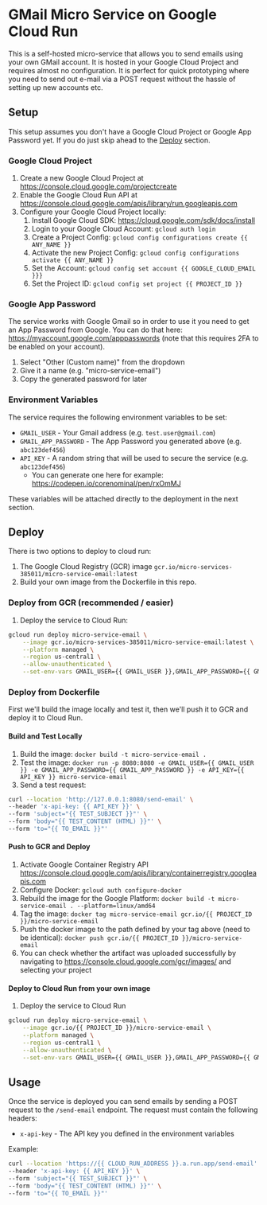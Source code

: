 # GMail Micro Service on Google Cloud Run

This is a self-hosted micro-service that allows you to send emails using your own GMail account. It is hosted in your Google Cloud Project and requires almost no configuration. It is perfect for quick prototyping where you need to send out e-mail via a POST request without the hassle of setting up new accounts etc.

## Setup 

This setup assumes you don't have a Google Cloud Project or Google App Password yet. If you do just skip ahead to the [Deploy](#deploy) section.

### Google Cloud Project
1. Create a new Google Cloud Project at https://console.cloud.google.com/projectcreate
2. Enable the Google Cloud Run API at https://console.cloud.google.com/apis/library/run.googleapis.com
3. Configure your Google Cloud Project locally:
   1. Install Google Cloud SDK: https://cloud.google.com/sdk/docs/install
   2. Login to your Google Cloud Account: `gcloud auth login`
   3. Create a Project Config: `gcloud config configurations create {{ ANY_NAME }}`
   4. Activate the new Project Config: `gcloud config configurations activate {{ ANY_NAME }}`
   5. Set the Account: `gcloud config set account {{ GOOGLE_CLOUD_EMAIL }}}`
   6. Set the Project ID: `gcloud config set project {{ PROJECT_ID }}`

### Google App Password
The service works with Google Gmail so in order to use it you need to get an App Password from Google. You can do that here: https://myaccount.google.com/apppasswords (note that this requires 2FA to be enabled on your account).

1. Select "Other (Custom name)" from the dropdown
2. Give it a name (e.g. "micro-service-email")
3. Copy the generated password for later

### Environment Variables
The service requires the following environment variables to be set:
- `GMAIL_USER` - Your Gmail address (e.g. `test.user@gmail.com`)
- `GMAIL_APP_PASSWORD` - The App Password you generated above (e.g. `abc123def456`)
- `API_KEY` - A random string that will be used to secure the service (e.g. `abc123def456`)
  - You can generate one here for example: https://codepen.io/corenominal/pen/rxOmMJ

These variables will be attached directly to the deployment in the next section. 

## Deploy

There is two options to deploy to cloud run:
  1. The Google Cloud Registry (GCR) image `gcr.io/micro-services-385011/micro-service-email:latest` 
  2. Build your own image from the Dockerfile in this repo.

### Deploy from GCR (recommended / easier)
  1. Deploy the service to Cloud Run: 

```bash
gcloud run deploy micro-service-email \
    --image gcr.io/micro-services-385011/micro-service-email:latest \
    --platform managed \
    --region us-central1 \
    --allow-unauthenticated \
    --set-env-vars GMAIL_USER={{ GMAIL_USER }},GMAIL_APP_PASSWORD={{ GMAIL_PASSWORD }},API_KEY={{ API_KEY }}
```

### Deploy from Dockerfile
First we'll build the image locally and test it, then we'll push it to GCR and deploy it to Cloud Run.

#### Build and Test Locally
  1. Build the image: `docker build -t micro-service-email .`
  2. Test the image: `docker run -p 8080:8080 -e GMAIL_USER={{ GMAIL_USER }} -e GMAIL_APP_PASSWORD={{ GMAIL_APP_PASSWORD }} -e API_KEY={{ API_KEY }} micro-service-email`
  3. Send a test request:

```bash
curl --location 'http://127.0.0.1:8080/send-email' \
--header 'x-api-key: {{ API_KEY }}' \
--form 'subject="{{ TEST_SUBJECT }}"' \
--form 'body="{{ TEST_CONTENT (HTML) }}"' \
--form 'to="{{ TO_EMAIL }}"'
```

#### Push to GCR and Deploy

1. Activate Google Container Registry API https://console.cloud.google.com/apis/library/containerregistry.googleapis.com
2. Configure Docker: `gcloud auth configure-docker`
3. Rebuild the image for the Google Platform: `docker build -t micro-service-email . --platform=linux/amd64`
4. Tag the image: `docker tag micro-service-email gcr.io/{{ PROJECT_ID }}/micro-service-email`
5. Push the docker image to the path defined by your tag above (need to be identical): `docker push gcr.io/{{ PROJECT_ID }}/micro-service-email`
6. You can check whether the artifact was uploaded successfully by navigating to https://console.cloud.google.com/gcr/images/ and selecting your project

#### Deploy to Cloud Run from your own image

1. Deploy the service to Cloud Run
```bash
gcloud run deploy micro-service-email \
    --image gcr.io/{{ PROJECT_ID }}/micro-service-email \
    --platform managed \
    --region us-central1 \
    --allow-unauthenticated \
    --set-env-vars GMAIL_USER={{ GMAIL_USER }},GMAIL_APP_PASSWORD={{ GMAIL_PASSWORD }},API_KEY={{ API_KEY }}
```

## Usage

Once the service is deployed you can send emails by sending a POST request to the `/send-email` endpoint. The request must contain the following headers:
- `x-api-key` - The API key you defined in the environment variables

Example:
```bash
curl --location 'https://{{ CLOUD_RUN_ADDRESS }}.a.run.app/send-email' \
--header 'x-api-key: {{ API_KEY }}' \
--form 'subject="{{ TEST_SUBJECT }}"' \
--form 'body="{{ TEST_CONTENT (HTML) }}"' \
--form 'to="{{ TO_EMAIL }}"'
```

